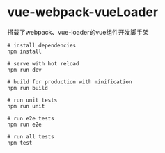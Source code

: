 # vue-webpack-vueLoader
搭载了webpack、vue-loader的vue组件开发脚手架

```
# install dependencies
npm install

# serve with hot reload
npm run dev

# build for production with minification
npm run build

# run unit tests
npm run unit

# run e2e tests
npm run e2e

# run all tests
npm test
```